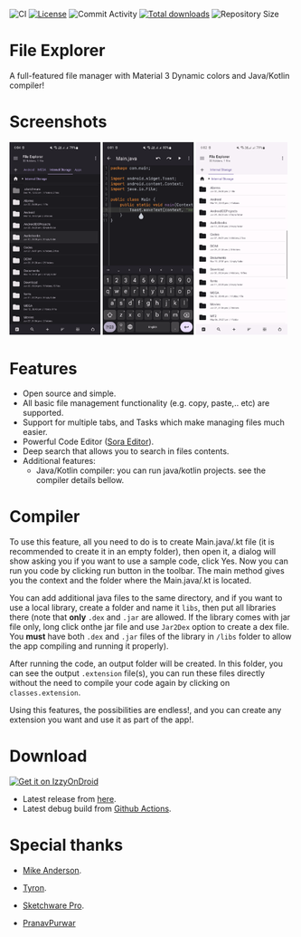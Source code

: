 ![CI](https://github.com/Raival-e/File-Explorer/actions/workflows/android.yml/badge.svg)
[![License](https://img.shields.io/github/license/Raival-e/File-Explorer)](https://github.com/Raival-e/File-Explorer/blob/master/LICENSE)
![Commit Activity](https://img.shields.io/github/commit-activity/m/Raival-e/File-Explorer)
[![Total downloads](https://img.shields.io/github/downloads/Raival-e/File-Explorer/total)](https://github.com/Raival-e/File-Explorer/releases)
![Repository Size](https://img.shields.io/github/repo-size/Raival-e/File-Explorer)

# File Explorer

A full-featured file manager with Material 3 Dynamic colors and Java/Kotlin compiler!

# Screenshots

<div style="overflow: hidden">
<img src="/assets/screenshot1.png" width="32%" /> <img src="/assets/screenshot2.png" width="32%" /> <img src="/assets/screenshot3.png" width="32%" />
</div>

# Features

- Open source and simple.
- All basic file management functionality (e.g. copy, paste,.. etc) are supported.
- Support for multiple tabs, and Tasks which make managing files much easier.
- Powerful Code Editor ([Sora Editor](https://github.com/Rosemoe/sora-editor)).
- Deep search that allows you to search in files contents.
- Additional features:
  - Java/Kotlin compiler: you can run java/kotlin projects. see the compiler details bellow.

# Compiler

To use this feature, all you need to do is to create Main.java/.kt file (it is recommended to create
it in an empty folder), then open it, a dialog will show asking you if you want to use a sample
code, click Yes. Now you can run you code by clicking run button in the toolbar. The main method
gives you the context and the folder where the Main.java/.kt is located.

You can add additional java files to the same directory, and if you want to use a local library, 
create a folder and name it `libs`, then put all libraries there (note that **only** `.dex` and `.jar` are allowed.
If the library comes with jar file only, long click onthe jar file and use `Jar2Dex` option to create a dex file.
You **must** have both `.dex` and `.jar` files of the library in `/libs` folder to allow the app compiling and running it properly).

After running the code, an output folder will be created. In this folder, you can see the output `.extension` file(s),
you can run these files directly without the need to compile your code again by clicking on `classes.extension`.

Using this features, the possibilities are endless!, and you can create any extension you want and use it as part of the app!.

# Download

[<img alt="Get it on IzzyOnDroid" height="80" src="https://gitlab.com/IzzyOnDroid/repo/-/raw/master/assets/IzzyOnDroid.png">](https://apt.izzysoft.de/fdroid/index/apk/com.raival.fileexplorer)

- Latest release from [here](https://github.com/Raival-e/File-Explorer/releases/tag/v1.0.0).
- Latest debug build from [Github Actions](https://github.com/Raival-e/File-Explorer/actions).

# Special thanks

- [Mike Anderson](https://github.com/MikeAndrson).

- [Tyron](https://github.com/tyron12233).

- [Sketchware Pro](https://github.com/Sketchware-Pro/Sketchware-Pro).

- [PranavPurwar](https://github.com/PranavPurwar)
